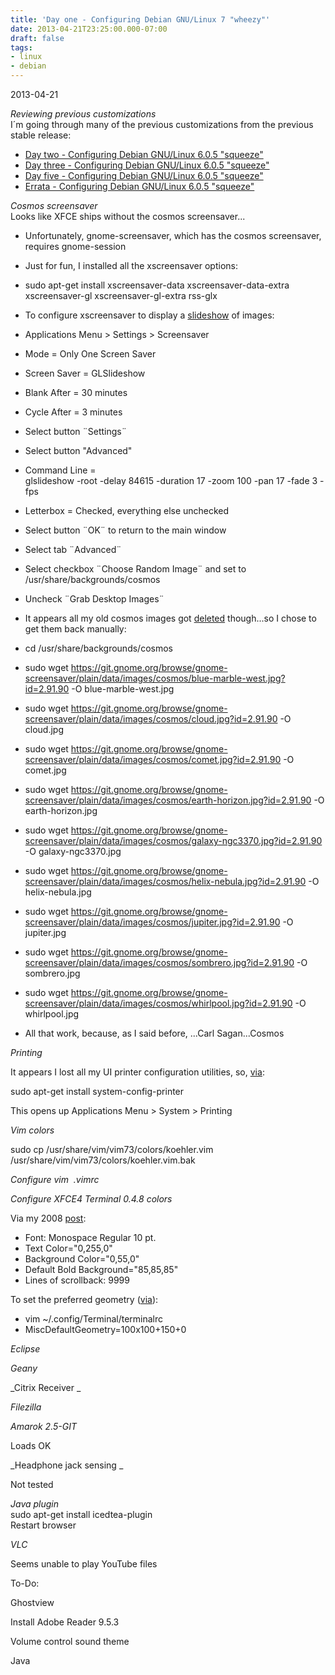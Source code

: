 ```yaml
---
title: 'Day one - Configuring Debian GNU/Linux 7 "wheezy"'
date: 2013-04-21T23:25:00.000-07:00
draft: false
tags: 
- linux
- debian
---
```


2013-04-21  
  
_Reviewing previous customizations_  
I´m going through many of the previous customizations from the previous stable release:  

*   [Day two - Configuring Debian GNU/Linux 6.0.5 "squeeze"](http://schultkl.blogspot.com/2012/09/day-two-configuring-debian-gnulinux-605.html)
*   [Day three - Configuring Debian GNU/Linux 6.0.5 "squeeze"](http://schultkl.blogspot.com/2012/09/day-three-configuring-debian-gnulinux.html)
*   [Day five - Configuring Debian GNU/Linux 6.0.5 "squeeze"](http://schultkl.blogspot.com/2012/09/day-five-configuring-debian-gnulinux.html)
*   [Errata - Configuring Debian GNU/Linux 6.0.5 "squeeze"](http://schultkl.blogspot.com/2012/09/errata-configuring-debian-gnulinux-605.html)

_Cosmos screensaver_  
Looks like XFCE ships without the cosmos screensaver...  
  

*   Unfortunately, gnome-screensaver, which has the cosmos screensaver, requires gnome-session
*   Just for fun, I installed all the xscreensaver options: 

*   sudo apt-get install xscreensaver-data xscreensaver-data-extra xscreensaver-gl xscreensaver-gl-extra rss-glx

*   To configure xscreensaver to display a [slideshow](http://www.jwz.org/xscreensaver/faq.html#slideshow) of images:

*   Applications Menu > Settings > Screensaver
*   Mode = Only One Screen Saver
*   Screen Saver = GLSlideshow
*   Blank After = 30 minutes
*   Cycle After = 3 minutes
*   Select button ¨Settings¨

*   Select button "Advanced"
*   Command Line =  
    glslideshow -root -delay 84615 -duration 17 -zoom 100 -pan 17 -fade 3 -fps
*   Letterbox = Checked, everything else unchecked
*   Select button ¨OK¨ to return to the main window

*   Select tab ¨Advanced¨

*   Select checkbox ¨Choose Random Image¨ and set to  
    /usr/share/backgrounds/cosmos
*   Uncheck ¨Grab Desktop Images¨

*   It appears all my old cosmos images got [deleted](http://schultkl.blogspot.com/2013/04/gnome-screensaver.html) though...so I chose to get them back manually:

*   cd /usr/share/backgrounds/cosmos
*   sudo wget https://git.gnome.org/browse/gnome-screensaver/plain/data/images/cosmos/blue-marble-west.jpg?id=2.91.90 -O blue-marble-west.jpg
*   sudo wget https://git.gnome.org/browse/gnome-screensaver/plain/data/images/cosmos/cloud.jpg?id=2.91.90 -O cloud.jpg
*   sudo wget https://git.gnome.org/browse/gnome-screensaver/plain/data/images/cosmos/comet.jpg?id=2.91.90 -O comet.jpg
*   sudo wget https://git.gnome.org/browse/gnome-screensaver/plain/data/images/cosmos/earth-horizon.jpg?id=2.91.90 -O earth-horizon.jpg
*   sudo wget https://git.gnome.org/browse/gnome-screensaver/plain/data/images/cosmos/galaxy-ngc3370.jpg?id=2.91.90 -O galaxy-ngc3370.jpg
*   sudo wget https://git.gnome.org/browse/gnome-screensaver/plain/data/images/cosmos/helix-nebula.jpg?id=2.91.90 -O helix-nebula.jpg
*   sudo wget https://git.gnome.org/browse/gnome-screensaver/plain/data/images/cosmos/jupiter.jpg?id=2.91.90 -O jupiter.jpg
*   sudo wget https://git.gnome.org/browse/gnome-screensaver/plain/data/images/cosmos/sombrero.jpg?id=2.91.90 -O sombrero.jpg
*   sudo wget https://git.gnome.org/browse/gnome-screensaver/plain/data/images/cosmos/whirlpool.jpg?id=2.91.90 -O whirlpool.jpg

*   All that work, because, as I said before, ...Carl Sagan...Cosmos

_Printing_

It appears I lost all my UI printer configuration utilities, so, [via](http://xfce.10915.n7.nabble.com/Printer-configuration-tp15882p15883.html):

sudo apt-get install system-config-printer

  

This opens up Applications Menu > System > Printing

  

_Vim colors_

sudo cp /usr/share/vim/vim73/colors/koehler.vim /usr/share/vim/vim73/colors/koehler.vim.bak

  

_Configure vim  .vimrc_

  

_Configure XFCE4 Terminal 0.4.8 colors_

Via my 2008 [post](http://schultkl.blogspot.com/2008/01/putty-settings.html):

*   Font: Monospace Regular 10 pt.
*   Text Color="0,255,0"
*   Background Color="0,55,0"
*   Default Bold Background="85,85,85"
*   Lines of scrollback: 9999

To set the preferred geometry ([via](http://gnubyexample.blogspot.com/2010/06/opening-terminal-with-preset-size-fixed.html)):

*   vim ~/.config/Terminal/terminalrc
*   MiscDefaultGeometry=100x100+150+0

_Eclipse_

_Geany_

_Citrix Receiver _

_Filezilla_

_Amarok 2.5-GIT_

Loads OK

  

_Headphone jack sensing _

Not tested

  
_Java plugin_  
sudo apt-get install icedtea-plugin  
Restart browser  

_VLC_

Seems unable to play YouTube files

  

To-Do:

Ghostview

Install Adobe Reader 9.5.3

Volume control sound theme

Java